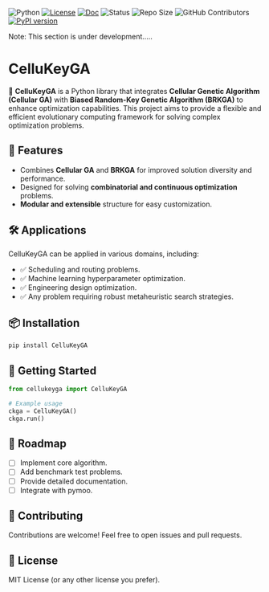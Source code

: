 ![Python](https://img.shields.io/badge/Python-3.8%2B-blue?style=flat-square&logo=python)
[![License](https://img.shields.io/github/license/SevgiAkten/pycellga)](https://github.com/SevgiAkten/CelluKeyGA/blob/main/LICENSE)
[![Doc](https://img.shields.io/badge/docs-dev-blue.svg)](https://sevgiakten.github.io/CelluKeyGA/)
![Status](https://img.shields.io/badge/Status-Development-orange?style=flat-square)
![Repo Size](https://img.shields.io/github/repo-size/SevgiAkten/pycellga)
![GitHub Contributors](https://img.shields.io/github/contributors/SevgiAkten/CelluKeyGA)
[![PyPI version](https://img.shields.io/pypi/v/CelluKeyGA.svg)](https://pypi.org/project/CelluKeyGA/)


Note: This section is under development.....


# CelluKeyGA

🚀 **CelluKeyGA** is a Python library that integrates **Cellular Genetic Algorithm (Cellular GA)** with **Biased Random-Key Genetic Algorithm (BRKGA)** to enhance optimization capabilities. This project aims to provide a flexible and efficient evolutionary computing framework for solving complex optimization problems.

## 🔹 Features
- Combines **Cellular GA** and **BRKGA** for improved solution diversity and performance.
- Designed for solving **combinatorial and continuous optimization** problems.
- **Modular and extensible** structure for easy customization.

## 🛠️ Applications
CelluKeyGA can be applied in various domains, including:
- ✅ Scheduling and routing problems.
- ✅ Machine learning hyperparameter optimization.
- ✅ Engineering design optimization.
- ✅ Any problem requiring robust metaheuristic search strategies.

## 📦 Installation
```bash
pip install CelluKeyGA 
```

## 🚀 Getting Started
```python
from cellukeyga import CelluKeyGA

# Example usage
ckga = CelluKeyGA()
ckga.run()
```

## 📂 Roadmap
- [ ] Implement core algorithm.
- [ ] Add benchmark test problems.
- [ ] Provide detailed documentation.
- [ ] Integrate with pymoo.

## 🤝 Contributing
Contributions are welcome! Feel free to open issues and pull requests.

## 📜 License
MIT License (or any other license you prefer).
